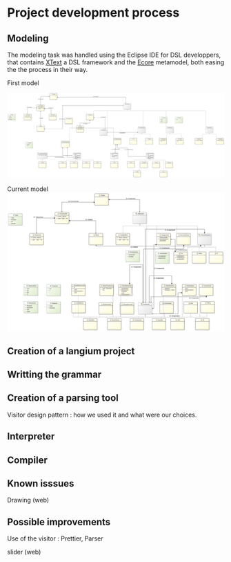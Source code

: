 # Project development process

## Modeling
The modeling task was handled using the Eclipse IDE for DSL developpers, that contains [XText](https://en.wikipedia.org/wiki/Xtext) a DSL framework and the [Ecore](https://en.wikipedia.org/wiki/Eclipse_Modeling_Framework#Ecore) metamodel, both easing the the process in their way. 

First model

![first_model](models/first_model.svg)

Current model
![current_model](models/current_model.svg)


## Creation of a langium project

## Writting the grammar

## Creation of a parsing tool
Visitor design pattern : how we used it and what were our choices.

## Interpreter

## Compiler

## Known isssues
Drawing (web)

## Possible improvements
Use of the visitor :
Prettier, Parser 

slider (web)



